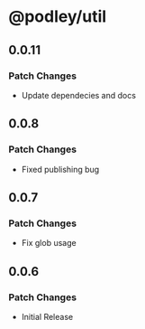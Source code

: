 # @podley/util

## 0.0.11

### Patch Changes

- Update dependecies and docs

## 0.0.8

### Patch Changes

- Fixed publishing bug

## 0.0.7

### Patch Changes

- Fix glob usage

## 0.0.6

### Patch Changes

- Initial Release
